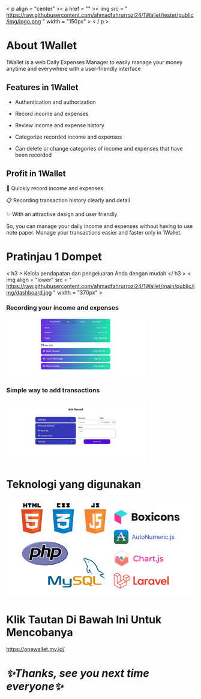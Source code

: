 < p  align = "center" >< a  href = "" >< img  src = " https://raw.githubusercontent.com/ahmadfahrurrozi24/1Wallet/tester/public/img/logo.png "  width = "150px" > </a> < / p >

# About 1Wallet
1Wallet is a web Daily Expenses Manager to easily manage your money anytime and everywhere with a user-friendly interface

## Features in 1Wallet
           
 - Authentication and authorization         
 
 - Record income and expenses
 
 - Review income and expense history
 
 - Categorize recorded income and expenses
 
 - Can delete or change categories of income and expenses that have been recorded
 
## Profit in 1Wallet

💨 Quickly record income and expenses

📋 Recording transaction history clearly and detail

✨ With an attractive design and user friendly

So, you can manage your daily income and expenses without having to use note paper. Manage your transactions easier and faster only in 1Wallet.

# Pratinjau 1 Dompet

< h3 > Kelola pendapatan dan pengeluaran Anda dengan mudah </ h3 >
< img  align = "lower"  src = " https://raw.githubusercontent.com/ahmadfahrurrozi24/1Wallet/main/public/img/dashboard.jpg "  width = "370px" >

<h3>Recording your income and expenses</h3>
<img align="lower" src="https://raw.githubusercontent.com/ahmadfahrurrozi24/1Wallet/main/public/img/history.jpg" width="370px">


<h3>Simple way to add transactions</h3>
<img align="lower" src="https://raw.githubusercontent.com/ahmadfahrurrozi24/1Wallet/main/public/img/transaction.jpg" width="370px">


# Teknologi yang digunakan
<p align="center"><img src="https://raw.githubusercontent.com/ahmadfahrurrozi24/1Wallet/tester/public/img/technology 1wallet.png"></p>



# Klik Tautan Di Bawah Ini Untuk Mencobanya

   https://onewallet.my.id/



# _✨Thanks, see you next time everyone✨_
